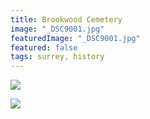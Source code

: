 ```yaml
---
title: Brookwood Cemetery
image: "_DSC9001.jpg"
featuredImage: "_DSC9001.jpg"
featured: false
tags: surrey, history
---
```


![](_DSC9003.jpg)

![](_DSC9001.jpg)
